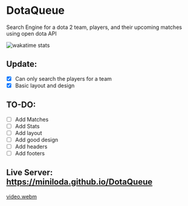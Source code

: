# DotaQueue
Search Engine for a dota 2 team, players, and their upcoming matches using open dota API

![wakatime stats](https://wakatime.com/badge/user/f5331c0b-eb4e-443c-b006-aaadd1d3f780/project/45d3fcf5-7121-4860-ac3b-68f51bf47ff2.svg)
## Update:
- [x] Can only search the players for a team
- [x] Basic layout and design
## TO-DO:
- [ ] Add Matches
- [ ] Add Stats
- [ ] Add layout
- [ ] Add good design
- [ ] Add headers
- [ ] Add footers
## Live Server: https://miniloda.github.io/DotaQueue

[video.webm](https://user-images.githubusercontent.com/90799133/181496168-4c41c969-8797-4b0f-8645-d8289ec85b0a.webm)
